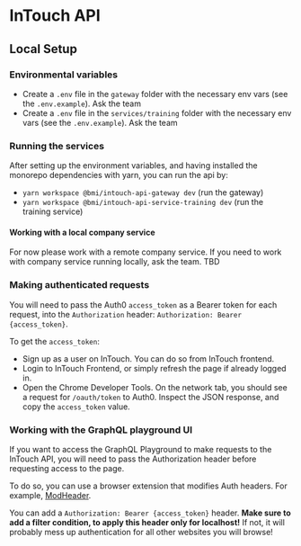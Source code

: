 # InTouch API

## Local Setup

### Environmental variables

- Create a `.env` file in the `gateway` folder with the necessary env vars (see the `.env.example`). Ask the team
- Create a `.env` file in the `services/training` folder with the necessary env vars (see the `.env.example`). Ask the team

### Running the services

After setting up the environment variables, and having installed the monorepo dependencies with yarn, you can run the api by:

- `yarn workspace @bmi/intouch-api-gateway dev` (run the gateway)
- `yarn workspace @bmi/intouch-api-service-training dev` (run the training service)

#### Working with a local company service

<!-- TODO: Proper instructions -->

For now please work with a remote company service. If you need to work with company service running locally, ask the team. TBD

### Making authenticated requests

You will need to pass the Auth0 `access_token` as a Bearer token for each request, into the `Authorization` header: `Authorization: Bearer {access_token}`.

To get the `access_token`:

- Sign up as a user on InTouch. You can do so from InTouch frontend.
- Login to InTouch Frontend, or simply refresh the page if already logged in.
- Open the Chrome Developer Tools. On the network tab, you should see a request for `/oauth/token` to Auth0. Inspect the JSON response, and copy the `access_token` value.

### Working with the GraphQL playground UI

If you want to access the GraphQL Playground to make requests to the InTouch API, you will need to pass the Authorization header before requesting access to the page.

To do so, you can use a browser extension that modifies Auth headers. For example, [ModHeader](https://bewisse.com/modheader/).

You can add a `Authorization: Bearer {access_token}` header.
**Make sure to add a filter condition, to apply this header only for localhost!** If not, it will probably mess up authentication for all other websites you will browse!
